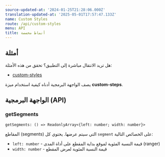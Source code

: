 ```yaml
---
source-updated-at: '2024-01-25T21:28:06.000Z'
translation-updated-at: '2025-05-01T17:57:47.133Z'
name: Custom Styles
route: /api/custom-styles
menu: API
title: أنماط مخصصة
---
```

## أمثلة
هل تريد الانتقال مباشرة إلى التطبيق؟ تحقق من هذه الأمثلة:

- [custom-styles](../examples/custom-styles)

يصف الواجهة البرمجية أدناه كيفية استخدام ميزة **custom-steps**.

## الواجهة البرمجية (API)

### getSegments
```tsx
getSegments: () => ReadonlyArray<{left: number; width: number}>
```
المقاطع (segments) التي سيتم عرضها. يحتوي كل `segment` على الخصائص التالية:
  - `left: number` - قيمة النسبة المئوية لموقع بداية المقطع على أداة المدى (ranger)
  - `width: number` - قيمة النسبة المئوية لعرض المقطع
